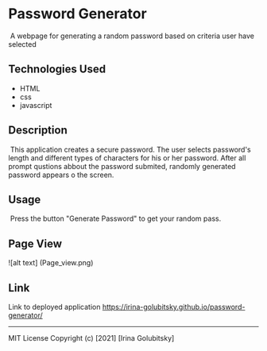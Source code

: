 # Password Generator
​
A webpage for generating a random password based on criteria user have selected
​
## Technologies Used

* HTML
* css
* javascript
## Description 
​
This application creates a secure password. The user selects password's length and different types of characters for his or her password. After all prompt qustions abbout the password submited, randomly generated password appears o the screen.

## Usage 
​
Press the button "Generate Password" to get your random pass.

## Page View

![alt text] (Page_view.png)

## Link
Link to deployed application https://irina-golubitsky.github.io/password-generator/

---
MIT License
Copyright (c) [2021] [Irina Golubitsky]

